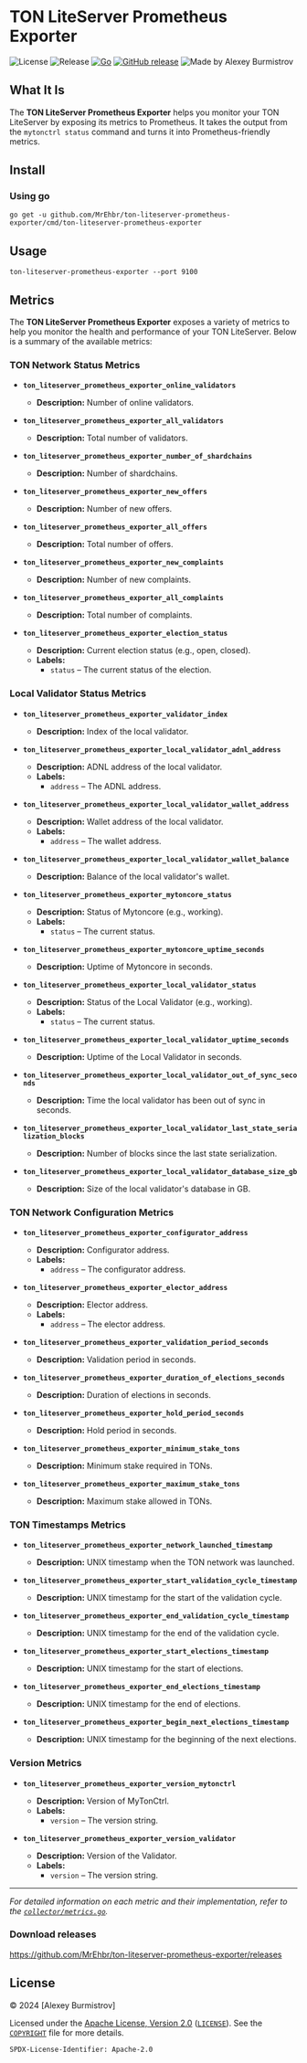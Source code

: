 # TON LiteServer Prometheus Exporter

![License](https://img.shields.io/github/license/MrEhbr/ton-liteserver-prometheus-exporter)
![Release](https://img.shields.io/github/v/release/MrEhbr/ton-liteserver-prometheus-exporter)
[![Go](https://github.com/MrEhbr/ton-liteserver-prometheus-exporter/actions/workflows/go.yml/badge.svg)](https://github.com/MrEhbr/ton-liteserver-prometheus-exporter/actions/workflows/go.yml)
[![GitHub release](https://img.shields.io/github/release/MrEhbr/ton-liteserver-prometheus-exporter.svg)](https://github.com/MrEhbr/ton-liteserver-prometheus-exporter/releases)
![Made by Alexey Burmistrov](https://img.shields.io/badge/made%20by-Alexey%20Burmistrov-blue.svg?style=flat)

## What It Is

The **TON LiteServer Prometheus Exporter** helps you monitor your TON LiteServer by exposing its metrics to Prometheus. It takes the output from the `mytonctrl status` command and turns it into Prometheus-friendly metrics.

## Install

### Using go

```console
go get -u github.com/MrEhbr/ton-liteserver-prometheus-exporter/cmd/ton-liteserver-prometheus-exporter
```

## Usage

```console
ton-liteserver-prometheus-exporter --port 9100
```

## Metrics

The **TON LiteServer Prometheus Exporter** exposes a variety of metrics to help you monitor the health and performance of your TON LiteServer. Below is a summary of the available metrics:

### TON Network Status Metrics

- **`ton_liteserver_prometheus_exporter_online_validators`**
  - **Description:** Number of online validators.
  
- **`ton_liteserver_prometheus_exporter_all_validators`**
  - **Description:** Total number of validators.
  
- **`ton_liteserver_prometheus_exporter_number_of_shardchains`**
  - **Description:** Number of shardchains.
  
- **`ton_liteserver_prometheus_exporter_new_offers`**
  - **Description:** Number of new offers.
  
- **`ton_liteserver_prometheus_exporter_all_offers`**
  - **Description:** Total number of offers.
  
- **`ton_liteserver_prometheus_exporter_new_complaints`**
  - **Description:** Number of new complaints.
  
- **`ton_liteserver_prometheus_exporter_all_complaints`**
  - **Description:** Total number of complaints.
  
- **`ton_liteserver_prometheus_exporter_election_status`**
  - **Description:** Current election status (e.g., open, closed).
  - **Labels:**
    - `status` – The current status of the election.

### Local Validator Status Metrics

- **`ton_liteserver_prometheus_exporter_validator_index`**
  - **Description:** Index of the local validator.
  
- **`ton_liteserver_prometheus_exporter_local_validator_adnl_address`**
  - **Description:** ADNL address of the local validator.
  - **Labels:**
    - `address` – The ADNL address.
  
- **`ton_liteserver_prometheus_exporter_local_validator_wallet_address`**
  - **Description:** Wallet address of the local validator.
  - **Labels:**
    - `address` – The wallet address.
  
- **`ton_liteserver_prometheus_exporter_local_validator_wallet_balance`**
  - **Description:** Balance of the local validator's wallet.
  
- **`ton_liteserver_prometheus_exporter_mytoncore_status`**
  - **Description:** Status of Mytoncore (e.g., working).
  - **Labels:**
    - `status` – The current status.
  
- **`ton_liteserver_prometheus_exporter_mytoncore_uptime_seconds`**
  - **Description:** Uptime of Mytoncore in seconds.
  
- **`ton_liteserver_prometheus_exporter_local_validator_status`**
  - **Description:** Status of the Local Validator (e.g., working).
  - **Labels:**
    - `status` – The current status.
  
- **`ton_liteserver_prometheus_exporter_local_validator_uptime_seconds`**
  - **Description:** Uptime of the Local Validator in seconds.
  
- **`ton_liteserver_prometheus_exporter_local_validator_out_of_sync_seconds`**
  - **Description:** Time the local validator has been out of sync in seconds.
  
- **`ton_liteserver_prometheus_exporter_local_validator_last_state_serialization_blocks`**
  - **Description:** Number of blocks since the last state serialization.
  
- **`ton_liteserver_prometheus_exporter_local_validator_database_size_gb`**
  - **Description:** Size of the local validator's database in GB.

### TON Network Configuration Metrics

- **`ton_liteserver_prometheus_exporter_configurator_address`**
  - **Description:** Configurator address.
  - **Labels:**
    - `address` – The configurator address.
  
- **`ton_liteserver_prometheus_exporter_elector_address`**
  - **Description:** Elector address.
  - **Labels:**
    - `address` – The elector address.
  
- **`ton_liteserver_prometheus_exporter_validation_period_seconds`**
  - **Description:** Validation period in seconds.
  
- **`ton_liteserver_prometheus_exporter_duration_of_elections_seconds`**
  - **Description:** Duration of elections in seconds.
  
- **`ton_liteserver_prometheus_exporter_hold_period_seconds`**
  - **Description:** Hold period in seconds.
  
- **`ton_liteserver_prometheus_exporter_minimum_stake_tons`**
  - **Description:** Minimum stake required in TONs.
  
- **`ton_liteserver_prometheus_exporter_maximum_stake_tons`**
  - **Description:** Maximum stake allowed in TONs.

### TON Timestamps Metrics

- **`ton_liteserver_prometheus_exporter_network_launched_timestamp`**
  - **Description:** UNIX timestamp when the TON network was launched.
  
- **`ton_liteserver_prometheus_exporter_start_validation_cycle_timestamp`**
  - **Description:** UNIX timestamp for the start of the validation cycle.
  
- **`ton_liteserver_prometheus_exporter_end_validation_cycle_timestamp`**
  - **Description:** UNIX timestamp for the end of the validation cycle.
  
- **`ton_liteserver_prometheus_exporter_start_elections_timestamp`**
  - **Description:** UNIX timestamp for the start of elections.
  
- **`ton_liteserver_prometheus_exporter_end_elections_timestamp`**
  - **Description:** UNIX timestamp for the end of elections.
  
- **`ton_liteserver_prometheus_exporter_begin_next_elections_timestamp`**
  - **Description:** UNIX timestamp for the beginning of the next elections.

### Version Metrics

- **`ton_liteserver_prometheus_exporter_version_mytonctrl`**
  - **Description:** Version of MyTonCtrl.
  - **Labels:**
    - `version` – The version string.
  
- **`ton_liteserver_prometheus_exporter_version_validator`**
  - **Description:** Version of the Validator.
  - **Labels:**
    - `version` – The version string.

---

*For detailed information on each metric and their implementation, refer to the [`collector/metrics.go`](collector/metrics.go).*

### Download releases

<https://github.com/MrEhbr/ton-liteserver-prometheus-exporter/releases>

## License

© 2024 [Alexey Burmistrov]

Licensed under the [Apache License, Version 2.0](https://www.apache.org/licenses/LICENSE-2.0) ([`LICENSE`](LICENSE)). See the [`COPYRIGHT`](COPYRIGHT) file for more details.

`SPDX-License-Identifier: Apache-2.0`
